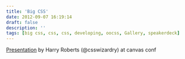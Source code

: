 ```yaml
---
title: 'Big CSS'
date: 2012-09-07 16:19:14
draft: false
description: ''
tags: [big css, css, css, developing, oocss, Gallery, speakerdeck]
---
```


[Presentation](https://speakerdeck.com/u/csswizardry/p/big-css) by Harry Roberts (@csswizardry) at canvas conf